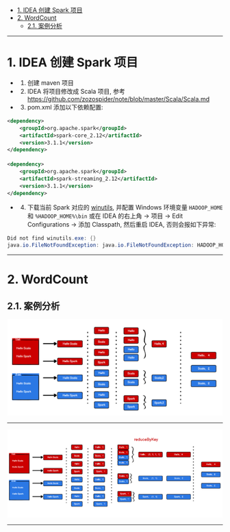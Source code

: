 
- [1. IDEA 创建 Spark 项目](#1-idea-创建-spark-项目)
- [2. WordCount](#2-wordcount)
    - [2.1. 案例分析](#21-案例分析)

---

# 1. IDEA 创建 Spark 项目

- 1. 创建 maven 项目

- 2. IDEA 将项目修改成 Scala 项目, 参考 https://github.com/zozospider/note/blob/master/Scala/Scala.md

- 3. pom.xml 添加以下依赖配置:
```xml
<dependency>
    <groupId>org.apache.spark</groupId>
    <artifactId>spark-core_2.12</artifactId>
    <version>3.1.1</version>
</dependency>

<dependency>
    <groupId>org.apache.spark</groupId>
    <artifactId>spark-streaming_2.12</artifactId>
    <version>3.1.1</version>
</dependency>
```

- 4. 下载当前 Spark 对应的 [winutils](https://github.com/cdarlint/winutils), 并配置 Windows 环境变量 `HADOOP_HOME` 和 `%HADOOP_HOME%\bin` 或在 IDEA 的右上角 -> 项目 -> Edit Configurations -> 添加 Classpath, 然后重启 IDEA, 否则会报如下异常:
```java
Did not find winutils.exe: {}
java.io.FileNotFoundException: java.io.FileNotFoundException: HADOOP_HOME and hadoop.home.dir are unset.
```

---

# 2. WordCount

## 2.1. 案例分析

![image](https://github.com/zozospider/note/blob/master/data-system/Spark/Spark-V1-SparkFramework-快速上手/WordCount案例分析-1.png)

---

![image](https://github.com/zozospider/note/blob/master/data-system/Spark/Spark-V1-SparkFramework-快速上手/WordCount案例分析-2.png)

---
